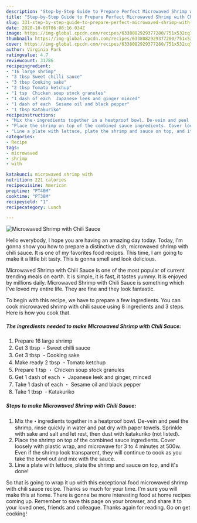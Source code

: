 ```yaml
---
description: "Step-by-Step Guide to Prepare Perfect Microwaved Shrimp with Chili Sauce"
title: "Step-by-Step Guide to Prepare Perfect Microwaved Shrimp with Chili Sauce"
slug: 331-step-by-step-guide-to-prepare-perfect-microwaved-shrimp-with-chili-sauce
date: 2020-10-08T06:08:16.034Z
image: https://img-global.cpcdn.com/recipes/6338082929377280/751x532cq70/microwaved-shrimp-with-chili-sauce-recipe-main-photo.jpg
thumbnail: https://img-global.cpcdn.com/recipes/6338082929377280/751x532cq70/microwaved-shrimp-with-chili-sauce-recipe-main-photo.jpg
cover: https://img-global.cpcdn.com/recipes/6338082929377280/751x532cq70/microwaved-shrimp-with-chili-sauce-recipe-main-photo.jpg
author: Virginia Park
ratingvalue: 4.7
reviewcount: 31786
recipeingredient:
- "16 large shrimp"
- "3 tbsp Sweet chilli sauce"
- "3 tbsp Cooking sake"
- "2 tbsp Tomato ketchup"
- "1 tsp  Chicken soup stock granules"
- "1 dash of each  Japanese leek and ginger minced"
- "1 dash of each  Sesame oil and black pepper"
- "1 tbsp Katakuriko"
recipeinstructions:
- "Mix the・ingredients together in a heatproof bowl. De-vein and peel the shrimp, rinse quickly in water and pat dry with paper towels. Sprinkle with sake and salt and let rest, then dust with katakuriko (not listed)."
- "Place the shrimp on top of the combined sauce ingredients. Cover loosely with plastic wrap, and microwave for 3 to 4 minutes at 500w. Even if the shrimp look transparent, they will continue to cook as you take the bowl out and mix with the sauce."
- "Line a plate with lettuce, plate the shrimp and sauce on top, and it&#39;s done!"
categories:
- Recipe
tags:
- microwaved
- shrimp
- with

katakunci: microwaved shrimp with 
nutrition: 221 calories
recipecuisine: American
preptime: "PT40M"
cooktime: "PT38M"
recipeyield: "1"
recipecategory: Lunch

---
```



![Microwaved Shrimp with Chili Sauce](https://img-global.cpcdn.com/recipes/6338082929377280/751x532cq70/microwaved-shrimp-with-chili-sauce-recipe-main-photo.jpg)

Hello everybody, I hope you are having an amazing day today. Today, I'm gonna show you how to prepare a distinctive dish, microwaved shrimp with chili sauce. It is one of my favorites food recipes. This time, I am going to make it a little bit tasty. This is gonna smell and look delicious.



Microwaved Shrimp with Chili Sauce is one of the most popular of current trending meals on earth. It is simple, it is fast, it tastes yummy. It is enjoyed by millions daily. Microwaved Shrimp with Chili Sauce is something which I've loved my entire life. They are fine and they look fantastic.


To begin with this recipe, we have to prepare a few ingredients. You can cook microwaved shrimp with chili sauce using 8 ingredients and 3 steps. Here is how you cook that.

<!--inarticleads1-->

##### The ingredients needed to make Microwaved Shrimp with Chili Sauce:

1. Prepare 16 large shrimp
1. Get 3 tbsp ・Sweet chilli sauce
1. Get 3 tbsp ・Cooking sake
1. Make ready 2 tbsp ・Tomato ketchup
1. Prepare 1 tsp ・ Chicken soup stock granules
1. Get 1 dash of each ・ Japanese leek and ginger, minced
1. Take 1 dash of each ・ Sesame oil and black pepper
1. Take 1 tbsp ・Katakuriko




<!--inarticleads2-->

##### Steps to make Microwaved Shrimp with Chili Sauce:

1. Mix the・ingredients together in a heatproof bowl. De-vein and peel the shrimp, rinse quickly in water and pat dry with paper towels. Sprinkle with sake and salt and let rest, then dust with katakuriko (not listed).
1. Place the shrimp on top of the combined sauce ingredients. Cover loosely with plastic wrap, and microwave for 3 to 4 minutes at 500w. Even if the shrimp look transparent, they will continue to cook as you take the bowl out and mix with the sauce.
1. Line a plate with lettuce, plate the shrimp and sauce on top, and it&#39;s done!




So that is going to wrap it up with this exceptional food microwaved shrimp with chili sauce recipe. Thanks so much for your time. I'm sure you will make this at home. There is gonna be more interesting food at home recipes coming up. Remember to save this page on your browser, and share it to your loved ones, friends and colleague. Thanks again for reading. Go on get cooking!
